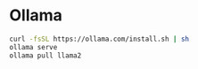 # Ollama 

```bash
curl -fsSL https://ollama.com/install.sh | sh
ollama serve
ollama pull llama2
```
